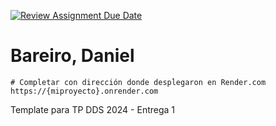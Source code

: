 [![Review Assignment Due Date](https://classroom.github.com/assets/deadline-readme-button-24ddc0f5d75046c5622901739e7c5dd533143b0c8e959d652212380cedb1ea36.svg)](https://classroom.github.com/a/tYQRXUck)
# Bareiro, Daniel

```
# Completar con dirección donde despĺegaron en Render.com
https://{miproyecto}.onrender.com
```

Template para TP DDS 2024 - Entrega 1
